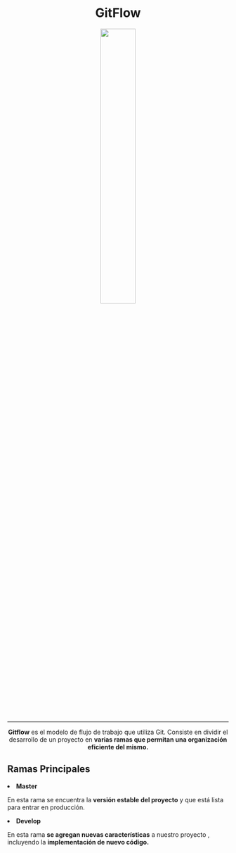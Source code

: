 <h1 align="center">GitFlow</h1>

<div align="center">
<img width="40%" src="https://cdn-images-1.medium.com/v2/resize:fit:1600/1*9yJY7fyscWFUVRqnx0BM6A.png">
</div>
<hr>
<p align="center"><strong>Gitflow</strong> es el modelo de flujo de trabajo que utiliza Git. Consiste en dividir el desarrollo de un proyecto en <strong>varias ramas que permitan una organización eficiente del mismo.</strong></p>

<h2>Ramas Principales</h2>

<li><strong>Master</strong></li>
<p>En esta rama se encuentra la <strong>versión estable del proyecto</strong> y que está </strong>lista para entrar en producción.</strong> </p>

<li><strong>Develop</strong></li>
<p>En esta rama <strong>se agregan nuevas características</strong> a nuestro proyecto , incluyendo la <strong>implementación de nuevo código.</strong></p>
